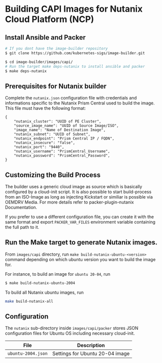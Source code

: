 # Building CAPI Images for Nutanix Cloud Platform (NCP)

## Install Ansible and Packer

```bash
# If you dont have the image-builder repository
$ git clone https://github.com/kubernetes-sigs/image-builder.git

$ cd image-builder/images/capi/
# Run the target make deps-nutanix to install ansible and packer
$ make deps-nutanix
```
## Prerequisites for Nutanix builder

Complete the `nutanix.json` configuration file with credentials and informations specific to the Nutanix Prism Central used to build the image.
This file must have the following format:
```
{
    "nutanix_cluster": "UUID of PE Cluster",
    "source_image_name": "UUID of Source Image/ISO",
    "image_name": "Name of Destination Image",
    "nutanix_subnet": "UUID of Subnet",
    "nutanix_endpoint": "Prism Central IP / FQDN",
    "nutanix_insecure": "false",
    "nutanix_port": "9440",
    "nutanix_username": "PrismCentral_Username",
    "nutanix_password": "PrismCentral_Password",
}
```

## Customizing the Build Process

The builder uses a generic cloud image as source which is basically configured by a cloud-init script.
It is also possible to start build-process from an ISO-Image as long as injecting Kickstart or similiar is possible via OEMDRV Media.
For more details refer to packer-plugin-nutanix Documentation.

If you prefer to use a different configuration file, you can create it with the same format and export `PACKER_VAR_FILES` environment variable containing the full path to it.
## Run the Make target to generate Nutanix images.
From `images/capi` directory, run `make build-nutanix-ubuntu-<version>` command depending on which ubuntu version you want to build the image for.

For instance, to build an image for `ubuntu 20-04`, run
```bash
$ make build-nutanix-ubuntu-2004
```

To build all Nutanix ubuntu images, run

```bash
make build-nutanix-all
```

## Configuration

The `nutanix` sub-directory inside `images/capi/packer` stores JSON configuration files for Ubuntu OS including necessary cloud-init.

| File | Description
| -------- | --------
| `ubuntu-2004.json`     | Settings for Ubuntu 20-04 image     |
